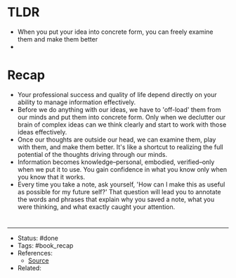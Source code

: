 # TLDR
- When you put your idea into concrete form, you can freely examine them and make them better
- 

# Recap
- Your professional success and quality of life depend directly on your ability to manage information effectively.
- Before we do anything with our ideas, we have to 'off-load' them from our minds and put them into concrete form. Only when we declutter our brain of complex ideas can we think clearly and start to work with those ideas effectively.
- Once our thoughts are outside our head, we can examine them, play with them, and make them better. It's like a shortcut to realizing the full potential of the thoughts driving through our minds.
- Information becomes knowledge–personal, embodied, verified–only when we put it to use. You gain confidence in what you know only when you know that it works.
- Every time you take a note, ask yourself, 'How can I make this as useful as possible for my future self?' That question will lead you to annotate the words and phrases that explain why you saved a note, what you were thinking, and what exactly caught your attention.

#
---
- Status: #done
- Tags: #book_recap
- References:
	- [Source](https://twitter.com/AlexAndBooks_/status/1583159177677275136)
- Related:
